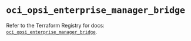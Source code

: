 # `oci_opsi_enterprise_manager_bridge`

Refer to the Terraform Registry for docs: [`oci_opsi_enterprise_manager_bridge`](https://registry.terraform.io/providers/oracle/oci/7.19.0/docs/resources/opsi_enterprise_manager_bridge).
